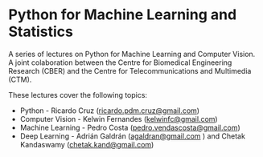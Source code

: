 # Python for Machine Learning and Statistics

A series of lectures on Python for Machine Learning and Computer Vision. A
joint colaboration between the Centre for Biomedical Engineering Research
(CBER) and the Centre for Telecommunications and Multimedia (CTM).

These lectures cover the following topics:
- Python - Ricardo Cruz (ricardo.pdm.cruz@gmail.com)
- Computer Vision - Kelwin Fernandes (kelwinfc@gmail.com)
- Machine Learning - Pedro Costa (pedro.vendascosta@gmail.com)
- Deep Learning - Adrián Galdrán (agaldran@gmail.com ) and Chetak Kandaswamy
(chetak.kand@gmail.com)

